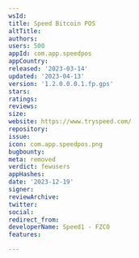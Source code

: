 ```yaml
---
wsId: 
title: Speed Bitcoin POS
altTitle: 
authors: 
users: 500
appId: com.app.speedpos
appCountry: 
released: '2023-03-14'
updated: '2023-04-13'
version: '1.2.0.0.0.1.fp.gps'
stars: 
ratings: 
reviews: 
size: 
website: https://www.tryspeed.com/
repository: 
issue: 
icon: com.app.speedpos.png
bugbounty: 
meta: removed
verdict: fewusers
appHashes: 
date: '2023-12-19'
signer: 
reviewArchive: 
twitter: 
social: 
redirect_from: 
developerName: Speed1 - FZCO
features: 

---
```


